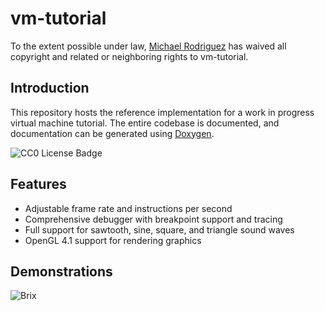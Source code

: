 # vm-tutorial

To the extent possible under law, [Michael Rodriguez](https://github.com/kaichiuchu)
has waived all copyright and related or neighboring rights to vm-tutorial.

## Introduction

This repository hosts the reference implementation for a work in progress
virtual machine tutorial. The entire codebase is documented, and documentation
can be generated using [Doxygen](https://www.doxygen.nl/index.html).

![CC0 License Badge](http://i.creativecommons.org/p/zero/1.0/88x31.png)

## Features

- Adjustable frame rate and instructions per second
- Comprehensive debugger with breakpoint support and tracing
- Full support for sawtooth, sine, square, and triangle sound waves
- OpenGL 4.1 support for rendering graphics

## Demonstrations

![Brix](https://user-images.githubusercontent.com/88908600/142637023-18916e05-4ae2-4e81-b0bf-858001de8ee8.gif)
